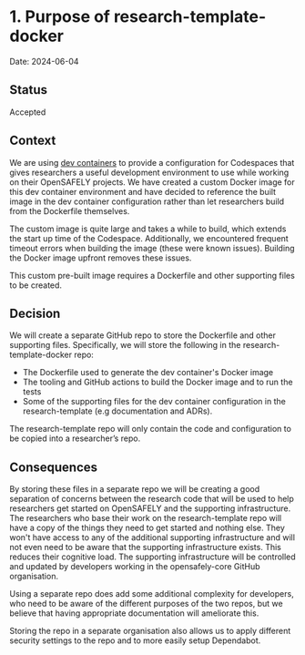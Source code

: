 # 1. Purpose of research-template-docker

Date: 2024-06-04

## Status

Accepted

## Context

We are using [dev containers](https://code.visualstudio.com/docs/devcontainers/create-dev-container) to provide a configuration for Codespaces that gives researchers a useful development environment to use while working on their OpenSAFELY projects. We have created a custom Docker image for this dev container environment and have decided to reference the built image in the dev container configuration rather than let researchers build from the Dockerfile themselves.

The custom image is quite large and takes a while to build, which extends the start up time of the Codespace. Additionally, we encountered frequent timeout errors when building the image (these were known issues). Building the Docker image upfront removes these issues.

This custom pre-built image requires a Dockerfile and other supporting files to be created.

## Decision

We will create a separate GitHub repo to store the Dockerfile and other supporting files. Specifically, we will store the following in the research-template-docker repo:

* The Dockerfile used to generate the dev container's Docker image
* The tooling and GitHub actions to build the Docker image and to run the tests
* Some of the supporting files for the dev container configuration in the research-template (e.g documentation and ADRs).

The research-template repo will only contain the code and configuration to be copied into a researcher’s repo.

## Consequences

By storing these files in a separate repo we will be creating a good separation of concerns between the research code that will be used to help researchers get started on OpenSAFELY and the supporting infrastructure. The researchers who base their work on the research-template repo will have a copy of the things they need to get started and nothing else. They won't have access to any of the additional supporting infrastructure and will not even need to be aware that the supporting infrastructure exists. This reduces their cognitive load. The supporting infrastructure will be controlled and updated by developers working in the opensafely-core GitHub organisation.

Using a separate repo does add some additional complexity for developers, who need to be aware of the different purposes of the two repos, but we believe that having appropriate documentation will ameliorate this. 

Storing the repo in a separate organisation also allows us to apply different security settings to the repo and to more easily setup Dependabot.
